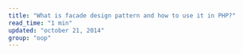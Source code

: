 ```yaml
---
title: "What is facade design pattern and how to use it in PHP?"
read_time: "1 min"
updated: "october 21, 2014"
group: "oop"
---
```


